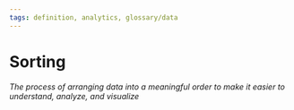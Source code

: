 ```yaml
---
tags: definition, analytics, glossary/data
---
```

#  Sorting
*The process of arranging data into a meaningful order to make it easier to understand, analyze, and visualize*